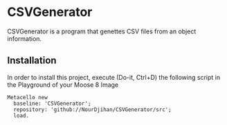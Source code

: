 # CSVGenerator
CSVGenerator is a program that genettes CSV files from an object information.
## Installation

In order to install this project, execute (Do-it, Ctrl+D) the following script in the Playground of your Moose 8 Image

```Smalltalk
Metacello new
  baseline: 'CSVGenerator';
  repository: 'github://NourDjihan/CSVGenerator/src';
  load.
```
